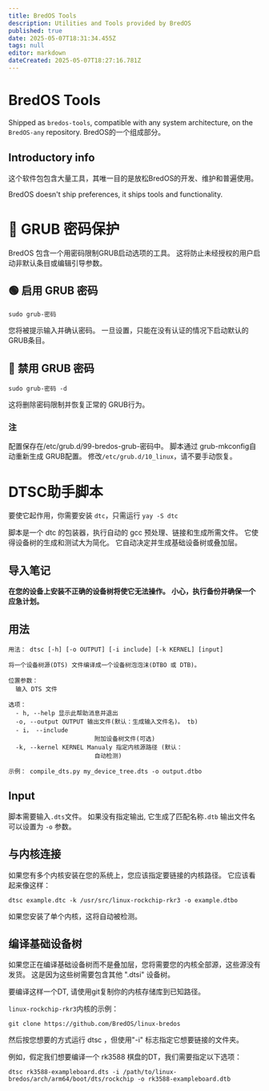 ```yaml
---
title: BredOS Tools
description: Utilities and Tools provided by BredOS
published: true
date: 2025-05-07T18:31:34.455Z
tags: null
editor: markdown
dateCreated: 2025-05-07T18:27:16.781Z
---
```


# BredOS Tools

Shipped as `bredos-tools`, compatible with any system architecture, on the `BredOS-any` repository.
BredOS的一个组成部分。

## Introductory info

这个软件包包含大量工具，其唯一目的是放松BredOS的开发、维护和普遍使用。

BredOS doesn't ship preferences, it ships tools and functionality.

# 🔐 GRUB 密码保护

BredOS 包含一个用密码限制GRUB启动选项的工具。
这将防止未经授权的用户启动非默认条目或编辑引导参数。

## 🟢 启用 GRUB 密码

```
sudo grub-密码
```

您将被提示输入并确认密码。
一旦设置，只能在没有认证的情况下启动默认的 GRUB条目。

## 🔴 禁用 GRUB 密码

```
sudo grub-密码 -d
```

这将删除密码限制并恢复正常的 GRUB行为。

### 注

配置保存在/etc/grub.d/99-bredos-grub-密码中。
脚本通过 grub-mkconfig自动重新生成 GRUB配置。
修改`/etc/grub.d/10_linux`，请不要手动恢复。

# DTSC助手脚本

要使它起作用，你需要安装 `dtc`，只需运行 `yay -S dtc`

脚本是一个 dtc 的包装器，执行自动的 gcc 预处理、链接和生成所需文件。
它使得设备树的生成和测试大为简化。
它自动决定并生成基础设备树或叠加层。

## 导入笔记

**在您的设备上安装不正确的设备树将使它无法操作。**
**小心，执行备份并确保一个应急计划。**

## 用法

```
用法： dtsc [-h] [-o OUTPUT] [-i include] [-k KERNEL] [input]

将一个设备树源(DTS) 文件编译成一个设备树泡泡沫(DTBO 或 DTB)。

位置参数：
  输入 DTS 文件

选项：
  - h, --help 显示此帮助消息并退出
  -o, --output OUTPUT 输出文件(默认：生成输入文件名)。 tb)
  - i， --include
                        附加设备树文件(可选)
  -k, --kernel KERNEL Manualy 指定内核源路径 (默认：
                        自动检测)

示例： compile_dts.py my_device_tree.dts -o output.dtbo
```

## Input

脚本需要输入`.dts`文件。 如果没有指定输出, 它生成了匹配名称`.dtb`
输出文件名可以设置为 `-o` 参数。

## 与内核连接

如果您有多个内核安装在您的系统上，您应该指定要链接的内核路径。
它应该看起来像这样：

```
dtsc example.dtc -k /usr/src/linux-rockchip-rkr3 -o example.dtbo
```

如果您安装了单个内核，这将自动被检测。

## 编译基础设备树

如果您正在编译基础设备树而不是叠加层，您将需要您的内核全部源，这些源没有发货。
这是因为这些树需要包含其他 ".dtsi" 设备树。

要编译这样一个DT, 请使用git复制你的内核存储库到已知路径。

`linux-rockchip-rkr3`内核的示例：

```
git clone https://github.com/BredOS/linux-bredos
```

然后按您想要的方式运行 dtsc ，但使用"-i" 标志指定它想要链接的文件夹。

例如，假定我们想要编译一个 rk3588 棋盘的DT，我们需要指定以下选项：

```
dtsc rk3588-exampleboard.dts -i /path/to/linux-bredos/arch/arm64/boot/dts/rockchip -o rk3588-exampleboard.dtb
```